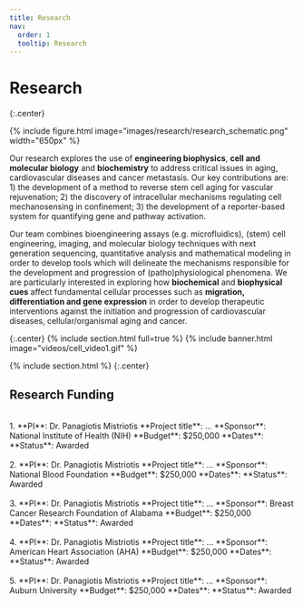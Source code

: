 ```yaml
---
title: Research
nav:
  order: 1
  tooltip: Research
---
```


# <i class="fas fa-microscope"></i>Research

{:.center}

{%
  include figure.html
  image="images/research/research_schematic.png"
  width="650px"
%}

Our research explores the use of **engineering biophysics**, **cell and molecular biology** and **biochemistry** to address critical issues in aging, cardiovascular diseases and cancer metastasis. Our key contributions are: 1) the development of a method to reverse stem cell aging for vascular rejuvenation; 2) the discovery of intracellular mechanisms regulating cell mechanosensing in confinement; 3) the development of a reporter-based system for quantifying gene and pathway activation.

Our team combines bioengineering assays (e.g. microfluidics), (stem) cell engineering, imaging, and molecular biology techniques with next generation sequencing, quantitative analysis and mathematical modeling in order to develop tools which will delineate the mechanisms responsible for the development and progression of (patho)physiological phenomena. We are particularly interested in exploring how **biochemical** and **biophysical cues** affect fundamental cellular processes such as **migration, differentiation and gene expression** in order to develop therapeutic interventions against the initiation and progression of cardiovascular diseases, cellular/organismal aging and cancer.

{:.center}
{% include section.html full=true %}
{% include banner.html image="videos/cell_video1.gif" %}


{% include section.html %}
{:.center}

## Research Funding

<br/>
1. **PI**: Dr. Panagiotis Mistriotis  
    **Project title**: ...  
    **Sponsor**: National Institute of Health (NIH)  
    **Budget**: $250,000   
    **Dates**:  
    **Status**: Awarded
<br/><br/>
2. **PI**: Dr. Panagiotis Mistriotis    
    **Project title**: ...  
    **Sponsor**: National Blood Foundation  
    **Budget**: $250,000   
    **Dates**:  
    **Status**: Awarded
<br/><br/>
3. **PI**: Dr. Panagiotis Mistriotis    
    **Project title**: ...  
    **Sponsor**: Breast Cancer Research Foundation of Alabama  
    **Budget**: $250,000   
    **Dates**:  
    **Status**: Awarded
<br/><br/>
4. **PI**: Dr. Panagiotis Mistriotis    
    **Project title**: ...  
    **Sponsor**: American Heart Association (AHA)  
    **Budget**: $250,000   
    **Dates**:  
    **Status**: Awarded
<br/><br/>
5. **PI**: Dr. Panagiotis Mistriotis    
    **Project title**: ...  
    **Sponsor**: Auburn University  
    **Budget**: $250,000   
    **Dates**:  
    **Status**: Awarded  

